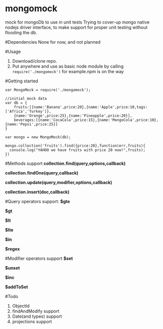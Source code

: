 mongomock
=========

mock for mongoDb to use in unit tests
Trying to cover-up mongo native nodejs driver interface, to make support for proper unit testing without flooding the db.

#Dependencies
None for now, and not planned

#Usage

1. Download/clone repo.
2. Put anywhere and use as basic node module by calling 
    ```require('./mongomock')``` for example.npm is on the way

#Getting started

```
var MongoMock = require('./mongomock');

//initial mock data
var db = {
	fruits:[{name:'Banana',price:20},{name:'Apple',price:10,tags:['Africa','Turkey']},
	{name:'Orange',price:25},{name:'Pineapple',price:20}],
	beverages:[{name:'CocaCola',price:15},{name:'MongoCola',price:10},{name:'Pepsi',price:25}]
}

var mongo = new MongoMock(db);

mongo.collection('fruits').find({price:20},function(err,fruits){
  console.log("YAHOO we have fruits with price 20 now!",fruits);
})
```

#Methods support
  **collection.find(query,options,callback)**
  
  **collection.findOne(query,callback)**
  
  **collection.update(query,modifier,options,callback)**
  
  **collection.insert(doc,callback)**

#Query operators support:
  **$gte**
  
  **$gt**
  
  **$lt**
  
  **$lte**
  
  **$in**
  
  **$regex**
  
#Modifier operators support
  **$set**
  
  **$unset**
  
  **$inc**
  
  **$addToSet**

#Todo
1. ObjectId
2. findAndModify support
3. Date(and types) support
4. projections support
 
